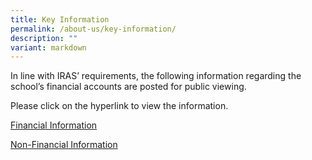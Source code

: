 ```yaml
---
title: Key Information
permalink: /about-us/key-information/
description: ""
variant: markdown
---
```

In line with IRAS’ requirements, the following information regarding the school’s financial accounts are posted for public viewing.

Please click on the hyperlink to view the information.

[Financial Information](https://www.moe.gov.sg/about-us/organisation-structure/fpd/financial-summary)

[Non-Financial Information](/files/Non_Financial_Information_2024_updated_28Mar2024.pdf)